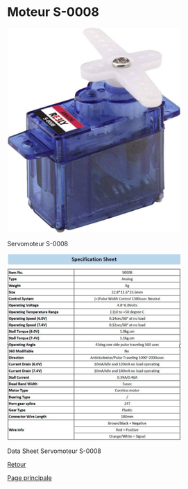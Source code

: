 <h1>Moteur S-0008</h1>

<img src=".github/servo_S-0008.jpg" width="400">

Servomoteur S-0008

<img src="Sheet_S-0008.png" width="400">

Data Sheet Servomoteur S-0008

[Retour](partie_mécanique.md)

[Page principale](README.md)
